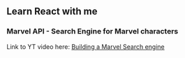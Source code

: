## Learn React with me

### Marvel API - Search Engine for Marvel characters

Link to YT video here: [Building a Marvel Search engine](https://www.youtube.com/watch?v=nH2eYCustTE&ab_channel=BeGeosDev)
